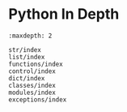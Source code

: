 # Python In Depth

```{toctree}
:maxdepth: 2

str/index
list/index
functions/index
control/index
dict/index
classes/index
modules/index
exceptions/index
```
